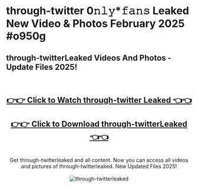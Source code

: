 # through-twitter 0𝚗𝚕𝚢*𝚏𝚊𝚗𝚜 Leaked New Video & Photos February 2025 #o950g

<h2>through-twitterLeaked Videos And Photos - Update Files 2025!</h2>
<br>
<div align="center">
<h2><a href="https://mediaupload.pro?title=through-twitter&ref=11F" rel="nofollow">👉👉 Click to Watch through-twitter Leaked 👈👈</a></h2>
<h2><a href="https://mediaupload.pro?title=through-twitter&ref=11F" rel="nofollow">👉👉 Click to Download through-twitterLeaked 👈👈</a></h2>
<br>
Get through-twitterleaked and all content. Now you can access all videos and pictures of through-twitterleaked. New Updated Files 2025!
<br>
<br>
<a href="https://mediaupload.pro?title=through-twitter&ref=11F" rel="nofollow" data-target="animated-image.originalLink"><img src="https://i.ibb.co/Gkj2r4b/banner.png" alt="through-twitterleaked" style="max-width: 100%; display: inline-block;" data-target="animated-image.originalImage"></a>
</div>
<br>

